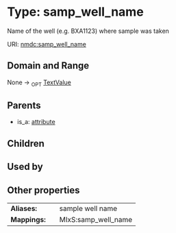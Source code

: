 
# Type: samp_well_name


Name of the well (e.g. BXA1123) where sample was taken

URI: [nmdc:samp_well_name](https://microbiomedata/meta/samp_well_name)


## Domain and Range

None ->  <sub>OPT</sub> [TextValue](TextValue.md)

## Parents

 *  is_a: [attribute](attribute.md)

## Children


## Used by


## Other properties

|  |  |  |
| --- | --- | --- |
| **Aliases:** | | sample well name |
| **Mappings:** | | MIxS:samp_well_name |

